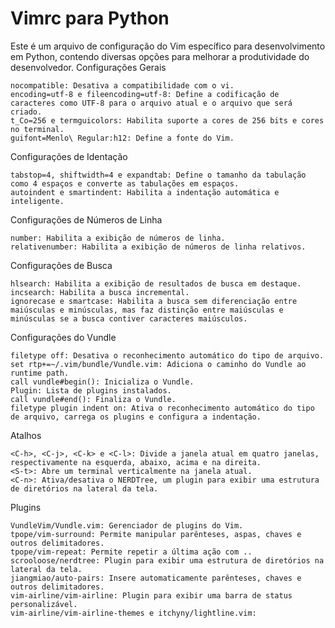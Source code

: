 # Vimrc para Python

Este é um arquivo de configuração do Vim específico para desenvolvimento em Python, contendo diversas opções para melhorar a produtividade do desenvolvedor.
Configurações Gerais

    nocompatible: Desativa a compatibilidade com o vi.
    encoding=utf-8 e fileencoding=utf-8: Define a codificação de caracteres como UTF-8 para o arquivo atual e o arquivo que será criado.
    t_Co=256 e termguicolors: Habilita suporte a cores de 256 bits e cores no terminal.
    guifont=Menlo\ Regular:h12: Define a fonte do Vim.

Configurações de Identação

    tabstop=4, shiftwidth=4 e expandtab: Define o tamanho da tabulação como 4 espaços e converte as tabulações em espaços.
    autoindent e smartindent: Habilita a indentação automática e inteligente.

Configurações de Números de Linha

    number: Habilita a exibição de números de linha.
    relativenumber: Habilita a exibição de números de linha relativos.

Configurações de Busca

    hlsearch: Habilita a exibição de resultados de busca em destaque.
    incsearch: Habilita a busca incremental.
    ignorecase e smartcase: Habilita a busca sem diferenciação entre maiúsculas e minúsculas, mas faz distinção entre maiúsculas e minúsculas se a busca contiver caracteres maiúsculos.

Configurações do Vundle

    filetype off: Desativa o reconhecimento automático do tipo de arquivo.
    set rtp+=~/.vim/bundle/Vundle.vim: Adiciona o caminho do Vundle ao runtime path.
    call vundle#begin(): Inicializa o Vundle.
    Plugin: Lista de plugins instalados.
    call vundle#end(): Finaliza o Vundle.
    filetype plugin indent on: Ativa o reconhecimento automático do tipo de arquivo, carrega os plugins e configura a indentação.

Atalhos

    <C-h>, <C-j>, <C-k> e <C-l>: Divide a janela atual em quatro janelas, respectivamente na esquerda, abaixo, acima e na direita.
    <S-t>: Abre um terminal verticalmente na janela atual.
    <C-n>: Ativa/desativa o NERDTree, um plugin para exibir uma estrutura de diretórios na lateral da tela.

Plugins

    VundleVim/Vundle.vim: Gerenciador de plugins do Vim.
    tpope/vim-surround: Permite manipular parênteses, aspas, chaves e outros delimitadores.
    tpope/vim-repeat: Permite repetir a última ação com ..
    scrooloose/nerdtree: Plugin para exibir uma estrutura de diretórios na lateral da tela.
    jiangmiao/auto-pairs: Insere automaticamente parênteses, chaves e outros delimitadores.
    vim-airline/vim-airline: Plugin para exibir uma barra de status personalizável.
    vim-airline/vim-airline-themes e itchyny/lightline.vim:
